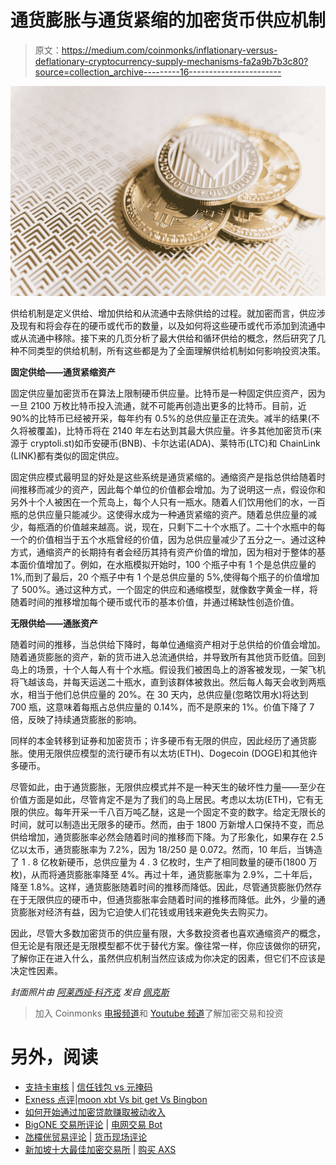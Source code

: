 # 通货膨胀与通货紧缩的加密货币供应机制

> 原文：<https://medium.com/coinmonks/inflationary-versus-deflationary-cryptocurrency-supply-mechanisms-fa2a9b7b3c80?source=collection_archive---------16----------------------->

![](img/6b16e468bbd4158d522b50e56088d55d.png)

供给机制是定义供给、增加供给和从流通中去除供给的过程。就加密而言，供应涉及现有和将会存在的硬币或代币的数量，以及如何将这些硬币或代币添加到流通中或从流通中移除。接下来的几页分析了最大供给和循环供给的概念，然后研究了几种不同类型的供给机制，所有这些都是为了全面理解供给机制如何影响投资决策。

**固定供给——通货紧缩资产**

固定供应量加密货币在算法上限制硬币供应量。比特币是一种固定供应资产，因为一旦 2100 万枚比特币投入流通，就不可能再创造出更多的比特币。目前，近 90%的比特币已经被开采，每年约有 0.5%的总供应量正在流失。减半的结果(不久将被覆盖)，比特币将在 2140 年左右达到其最大供应量。许多其他加密货币(来源于 cryptoli.st)如币安硬币(BNB)、卡尔达诺(ADA)、莱特币(LTC)和 ChainLink (LINK)都有类似的固定供应。

固定供应模式最明显的好处是这些系统是通货紧缩的。通缩资产是指总供给随着时间推移而减少的资产，因此每个单位的价值都会增加。为了说明这一点，假设你和另外十个人被困在一个荒岛上，每个人只有一瓶水。随着人们饮用他们的水，一百瓶的总供应量只能减少。这使得水成为一种通货紧缩的资产。随着总供应量的减少，每瓶酒的价值越来越高。说，现在，只剩下二十个水瓶了。二十个水瓶中的每一个的价值相当于五个水瓶曾经的价值，因为总供应量减少了五分之一。通过这种方式，通缩资产的长期持有者会经历其持有资产价值的增加，因为相对于整体的基本面价值增加了。例如，在水瓶模拟开始时，100 个瓶子中有 1 个是总供应量的 1%,而到了最后，20 个瓶子中有 1 个是总供应量的 5%,使得每个瓶子的价值增加了 500%。通过这种方式，一个固定的供应和通缩模型，就像数字黄金一样，将随着时间的推移增加每个硬币或代币的基本价值，并通过稀缺性创造价值。

**无限供给——通胀资产**

随着时间的推移，当总供给下降时，每单位通缩资产相对于总供给的价值会增加。随着通货膨胀的资产，新的货币进入总流通供给，并导致所有其他货币贬值。回到岛上的场景，十个人每人有十个水瓶。假设我们被困岛上的游客被发现，一架飞机将飞越该岛，并每天运送二十瓶水，直到该群体被救出。然后每人每天会收到两瓶水，相当于他们总供应量的 20%。在 30 天内，总供应量(忽略饮用水)将达到 700 瓶，这意味着每瓶占总供应量的 0.14%，而不是原来的 1%。价值下降了 7 倍，反映了持续通货膨胀的影响。

同样的本金转移到证券和加密货币；许多硬币有无限的供应，因此经历了通货膨胀。使用无限供应模型的流行硬币有以太坊(ETH)、Dogecoin (DOGE)和其他许多硬币。

尽管如此，由于通货膨胀，无限供应模式并不是一种天生的破坏性力量——至少在价值方面是如此，尽管肯定不是为了我们的岛上居民。考虑以太坊(ETH)，它有无限的供应。每年开采一千八百万吨乙醚，这是一个固定不变的数字。给定无限长的时间，就可以制造出无限多的硬币。然而，由于 1800 万新增人口保持不变，而总供给增加，通货膨胀率必然会随着时间的推移而下降。为了形象化，如果存在 2.5 亿以太币，通货膨胀率为 7.2%，因为 18/250 是 0.072。然而，10 年后，当铸造了 1 . 8 亿枚新硬币，总供应量为 4 . 3 亿枚时，生产了相同数量的硬币(1800 万枚)，从而将通货膨胀率降至 4%。再过十年，通货膨胀率为 2.9%，二十年后，降至 1.8%。这样，通货膨胀随着时间的推移而降低。因此，尽管通货膨胀仍然存在于无限供应的硬币中，但通货膨胀率会随着时间的推移而降低。此外，少量的通货膨胀对经济有益，因为它迫使人们花钱或用钱来避免失去购买力。

因此，尽管大多数加密货币的供应量有限，大多数投资者也喜欢通缩资产的概念，但无论是有限还是无限模型都不优于替代方案。像往常一样，你应该做你的研究，了解你正在进入什么，虽然供应机制当然应该成为你决定的因素，但它们不应该是决定性因素。

*封面照片由* [*阿莱西娅·科齐克*](https://www.pexels.com/@alesiakozik?utm_content=attributionCopyText&utm_medium=referral&utm_source=pexels) *发自* [*佩克斯*](https://www.pexels.com/photo/stack-of-golden-bitcoins-in-close-up-photography-6777564/?utm_content=attributionCopyText&utm_medium=referral&utm_source=pexels)

> 加入 Coinmonks [电报频道](https://t.me/coincodecap)和 [Youtube 频道](https://www.youtube.com/c/coinmonks/videos)了解加密交易和投资

# 另外，阅读

*   [支持卡审核](https://coincodecap.com/uphold-card-review) | [信任钱包 vs 元掩码](https://coincodecap.com/trust-wallet-vs-metamask)
*   [Exness 点评](https://coincodecap.com/exness-review)|[moon xbt Vs bit get Vs Bingbon](https://coincodecap.com/bingbon-vs-bitget-vs-moonxbt)
*   [如何开始通过加密贷款赚取被动收入](https://coincodecap.com/passive-income-crypto-lending)
*   [BigONE 交易所评论](/coinmonks/bigone-exchange-review-64705d85a1d4) | [电网交易 Bot](https://coincodecap.com/grid-trading)
*   [氹欞侊贸易评论](https://coincodecap.com/anny-trade-review) | [货币现场评论](https://coincodecap.com/coinspot-review)
*   [新加坡十大最佳加密交易所](https://coincodecap.com/crypto-exchange-in-singapore) | [购买 AXS](https://coincodecap.com/buy-axs-token)